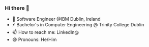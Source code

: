 ### Hi there 👋

- 🌱 Software Engineer @IBM Dublin, Ireland
- ⚡ Bachelor's in Computer Engineering @ Trinity College Dublin
- 📫 How to reach me: LinkedIn@
- 😄 Pronouns: He/Him
<!--
**abhisinha2001/abhisinha2001** is a ✨ _special_ ✨ repository because its `README.md` (this file) appears on your GitHub profile.

Here are some ideas to get you started:


- 👯 I’m looking to collaborate on
- 🤔 I’m looking for help with ...
- 💬 Ask me about ...
- 📫 How to reach me: insta@abhisinha0601

- ⚡ Fun fact: ...

